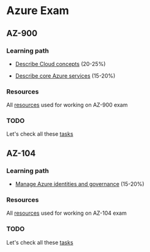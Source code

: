 # Azure Exam  

## AZ-900  

### Learning path  

- [Describe Cloud concepts](./az-900/01-describe-cloud-concepts/README.md) (20-25%)  

- [Describe core Azure services](./az-900/02-describe-azure-services/README.md) (15-20%) 


### Resources  

All [resources](./az-900/resources.md) used for working on AZ-900 exam  

### TODO  

Let's check all these [tasks](./az-900/todo.md)  


## AZ-104  

### Learning path

- [Manage Azure identities and governance](./az-104/01-manage-azure-identities-and-governance/README.md) (15-20%)

### Resources  

All [resources](./az-104/resources.md) used for working on AZ-104 exam  

### TODO  

Let's check all these [tasks](./az-104/todo.md)  
